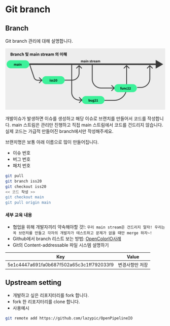 # Git branch

## Branch

Git branch 관리에 대해 설명합니다.

![gitbranch](../figures/gitbranch.png)

개발이슈가 발생하면 이슈를 생성하고 해당 이슈로 브랜치를 만들어서 코드를 작성합니다.
main 스트림은 관리만 진행하고 직접 main 스트림에서 코드를 건드리지 않습니다.
실제 코드는 가급적 만들어진 branch에서만 작성해주세요.

브랜치명은 보통 아래 이름으로 많이 만들어집니다.

- 이슈 번호
- 버그 번호
- 패치 번호

```bash
git pull
git branch iss20
git checkout iss20
<< 코드 작성 >>
git checkout main
git pull origin main
```


#### 세부 교육 내용

- 협업을 위해 개발자끼리 약속해야할 것!: `우리 main stream은 건드리지 말자! 우리는 꼭 브런치를 만들고 각자의 개발자가 테스트하고 문제가 없을 때만 merge 하자~!`
- Github에서 branch 리스트 보는 방법: [OpenColorIO사례](https://github.com/AcademySoftwareFoundation/OpenColorIO)
- Git의 Content-addressable 파일 시스템 설명하기

| Key | Value |
| ------------- | ------------- |
| 5e1c4447a691fa0b687f502a65c3c1ff792033f9 | 변경사항만 저장 |


## Upstream setting

- 개발하고 싶은 리포지터리를 fork 합니다.
- fork 한 리포지터리를 clone 합니다.
- 사용예시

```bash
git remote add https://github.com/lazypic/OpenPipelineIO
```
